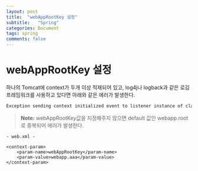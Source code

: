 ```yaml
---
layout: post
title:  "webAppRootKey 설정"
subtitle:   "Spring"
categories: Document
tags: spring
comments: false
---
```


# webAppRootKey 설정

하나의 Tomcat에 context가 두개 이상 적재되어 있고, log4j나 logback과 같은 로깅 프레임워크를 사용하고 있다면 아래와 같은 에러가 발생한다.

```xml
Exception sending context initialized event to listener instance of class org.springframework.web.util.Log4jConfigListener
```

> **Note:** webAppRootKey값을 지정해주지 않으면 default 값인 webapp.root로 중복되어 에러가 발생한다.



```
- web.xml -

<context-param>
	<param-name>webAppRootKey</param-name>
	<param-value>webapp.aaa</param-value>
</context-param>
```

